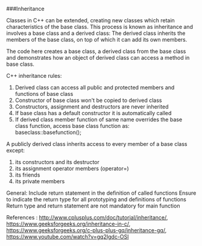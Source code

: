 ###Inheritance

Classes in C++ can be extended, creating new classes which retain characteristics of the base class. This process is known as inheritance and involves a base class and a derived class: The derived class inherits the members of the base class, on top of which it can add its own members.

The code here creates a base class, a derived class from the base class and demonstrates how an object of derived class can access a method in base class.

C++ inheritance rules:
1) Derived class can access all public and protected members and functions of base class
2) Constructor of base class won't be copied to derived class
3) Constructors, assignment and destructors are never inherited
4) If base class has a default constructor it is automatically called
5) If derived class member function of same name overrides the base class function, access base class function as: baseclass::basefunction(); 


A publicly derived class inherits access to every member of a base class except:
1) its constructors and its destructor
2) its assignment operator members (operator=)
3) its friends
4) its private members

General:
Include return statement in the definition of called functions 
Ensure to indicate the return type for all prototyping and definitions of functions
Return type and return statement are not mandatory for main function 


References : http://www.cplusplus.com/doc/tutorial/inheritance/, https://www.geeksforgeeks.org/inheritance-in-c/, https://www.geeksforgeeks.org/c-plus-plus-gq/inheritance-gq/, 
https://www.youtube.com/watch?v=gq2Igdc-OSI

